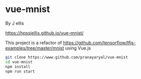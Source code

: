 # vue-mnist


By J ellis

https://hpssjellis.github.io/vue-mnist/








This project is a refactor of https://github.com/tensorflow/tfjs-examples/tree/master/mnist using Vue.js

```sh
git clone https://www.github.com/pranayaryal/vue-mnist
cd vue-mnist
npm install
npm run start
```
